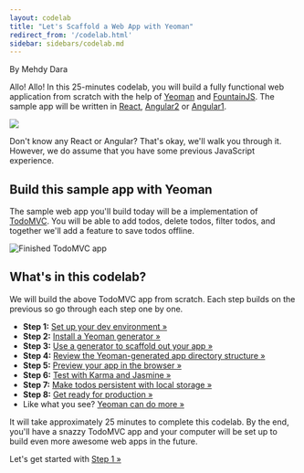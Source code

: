 ```yaml
---
layout: codelab
title: "Let's Scaffold a Web App with Yeoman"
redirect_from: '/codelab.html'
sidebar: sidebars/codelab.md
---
```


<p class="authors">By Mehdy Dara</p>

Allo! Allo! In this 25-minutes codelab, you will build a fully functional web application from scratch with the help of [Yeoman](/) and [FountainJS](http://fountainjs.io). The sample app will be written in [React](https://facebook.github.io/react/), [Angular2](https://angular.io/) or [Angular1](https://angularjs.org/).

<p class="mast-intro"><img src="/assets/img/yeoman-008.png"></p>

Don't know any React or Angular? That's okay, we'll walk you through it. However, we do assume that you have some previous JavaScript experience.

## Build this sample app with Yeoman

The sample web app you'll build today will be a implementation of [TodoMVC](http://todomvc.com/). You will be able to add todos, delete todos, filter todos, and together we'll add a feature to save todos offline.

![Finished TodoMVC app](/assets/img/codelab/00_Finished_TodoMVC_app.png)

<h2 id="toc">What's in this codelab?</h2>

We will build the above TodoMVC app from scratch. Each step builds on the previous so go through each step one by one.

* **Step 1:** [Set up your dev environment &raquo;](setup.html)
* **Step 2:** [Install a Yeoman generator &raquo;](install-generators.html)
* **Step 3:** [Use a generator to scaffold out your app &raquo;](scaffold-app.html)
* **Step 4:** [Review the Yeoman-generated app directory structure &raquo;](review-generated-files.html)
* **Step 5:** [Preview your app in the browser &raquo;](preview-inbrowser.html)
* **Step 6:** [Test with Karma and Jasmine &raquo;](run-unit-tests.html)
* **Step 7:** [Make todos persistent with local storage &raquo;](local-storage.html)
* **Step 8:** [Get ready for production &raquo;](prepare-production.html)
* Like what you see? [Yeoman can do more &raquo;](keep-going.html)

It will take approximately 25 minutes to complete this codelab. By the end, you'll have a snazzy TodoMVC app and your computer will be set up to build even more awesome web apps in the future.

<p class="codelab-paging">
  Let's get started with
  <a href="setup.html">Step 1 &raquo;</a>
</p>
